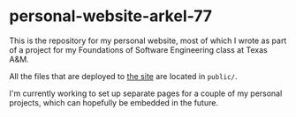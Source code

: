 # personal-website-arkel-77

This is the repository for my personal website, most of which I wrote as part of
a project for my Foundations of Software Engineering class at Texas A&M.

All the files that are deployed to [the site](arkel-77.github.io) are located in
`public/`.

I'm currently working to set up separate pages for a couple of my personal
projects, which can hopefully be embedded in the future.
